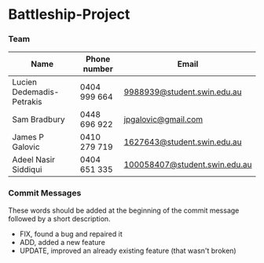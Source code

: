# Battleship-Project  

### Team  
| Name                      | Phone number | Email                         |
|---------------------------|--------------|-------------------------------|
| Lucien Dedemadis-Petrakis | 0404 999 664 | 9988939@student.swin.edu.au   |
| Sam Bradbury              | 0448 696 922 | jpgalovic@gmail.com           |
| James P Galovic           | 0410 279 719 | 1627643@student.swin.edu.au   |
| Adeel Nasir Siddiqui      | 0404 651 335 | 100058407@student.swin.edu.au |

### Commit Messages  
These words should be added at the beginning of the commit message followed by a short description.  
- FIX, found a bug and repaired it
- ADD, added a new feature
- UPDATE, improved an already existing feature (that wasn't broken)


